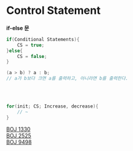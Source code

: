 # Control Statement


<b> if-else 문 </b>

```cpp
if(Conditional Statements){
    CS = true;
}else{
    CS = false;
}

(a > b) ? a : b;
// a가 b보다 크면 a를 출력하고, 아니라면 b를 출력한다.

```

<br>

```cpp

for(init; CS; Increase, decrease){
    // ~
}

```

[BOJ 1330](https://www.acmicpc.net/problem/1330)<br>
[BOJ 2525](https://www.acmicpc.net/problem/2550)<br>
[BOJ 9498](https://www.acmicpc.net/problem/9498)